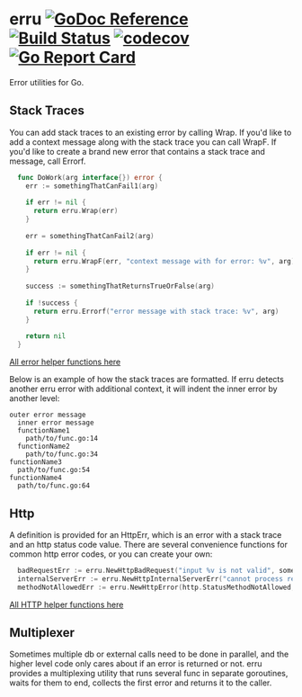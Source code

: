 # erru [![GoDoc Reference](https://img.shields.io/badge/GoDoc-Reference-blue.svg)](https://godoc.org/github.com/clavoie/erru) [![Build Status](https://travis-ci.org/clavoie/erru.svg?branch=master)](https://travis-ci.org/clavoie/erru) [![codecov](https://codecov.io/gh/clavoie/erru/branch/master/graph/badge.svg)](https://codecov.io/gh/clavoie/erru) [![Go Report Card](https://goreportcard.com/badge/github.com/clavoie/erru)](https://goreportcard.com/report/github.com/clavoie/erru)

Error utilities for Go.

## Stack Traces

You can add stack traces to an existing error by calling Wrap. If you'd like to add a context message along with the stack trace you can call WrapF. If you'd like to create a brand new error that contains a stack trace and message, call Errorf.

```go
  func DoWork(arg interface{}) error {
    err := somethingThatCanFail1(arg)
    
    if err != nil {
      return erru.Wrap(err)
    }
    
    err = somethingThatCanFail2(arg)
    
    if err != nil {
      return erru.WrapF(err, "context message with for error: %v", arg)    
    }
    
    success := somethingThatReturnsTrueOrFalse(arg)
    
    if !success {
      return erru.Errorf("error message with stack trace: %v", arg)
    }
    
    return nil
  }
```

[All error helper functions here](https://godoc.org/github.com/clavoie/erru#StackErr)

Below is an example of how the stack traces are formatted. If erru detects another erru error with additional context, it will indent the inner error by another level:

```
outer error message
  inner error message
  functionName1
    path/to/func.go:14
  functionName2
    path/to/func.go:34
functionName3
  path/to/func.go:54
functionName4
  path/to/func.go:64
```

## Http
A definition is provided for an HttpErr, which is an error with a stack trace and an http status code value. There are several convenience functions for common http error codes, or you can create your own:

```go
  badRequestErr := erru.NewHttpBadRequest("input %v is not valid", someValue)
  internalServerErr := erru.NewHttpInternalServerErr("cannot process request: %v", someValue)
  methodNotAllowedErr := erru.NewHttpError(http.StatusMethodNotAllowed, "http method PUT is not allowed")
```
[All HTTP helper functions here](https://godoc.org/github.com/clavoie/erru#HttpErr)

## Multiplexer

Sometimes multiple db or external calls need to be done in parallel, and the higher level code only cares about if an error is returned or not. erru provides a multiplexing utility that runs several func in separate goroutines, waits for them to end, collects the first error and returns it to the caller.
